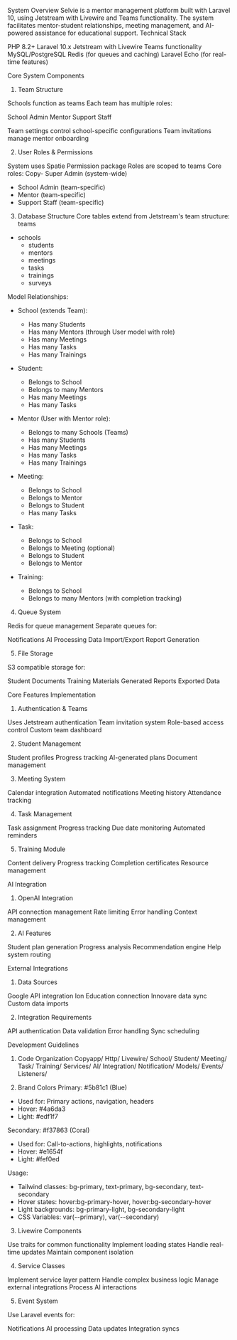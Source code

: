 System Overview
Selvie is a mentor management platform built with Laravel 10, using Jetstream with Livewire and Teams functionality. The system facilitates mentor-student relationships, meeting management, and AI-powered assistance for educational support.
Technical Stack

PHP 8.2+
Laravel 10.x
Jetstream with Livewire
Teams functionality
MySQL/PostgreSQL
Redis (for queues and caching)
Laravel Echo (for real-time features)

Core System Components
1. Team Structure

Schools function as teams
Each team has multiple roles:

School Admin
Mentor
Support Staff


Team settings control school-specific configurations
Team invitations manage mentor onboarding

2. User Roles & Permissions

System uses Spatie Permission package
Roles are scoped to teams
Core roles:
Copy- Super Admin (system-wide)
- School Admin (team-specific)
- Mentor (team-specific)
- Support Staff (team-specific)


3. Database Structure
Core tables extend from Jetstream's team structure:
teams
  - schools
    - students
    - mentors
    - meetings
    - tasks
    - trainings
    - surveys

Model Relationships:
- School (extends Team):
  - Has many Students
  - Has many Mentors (through User model with role)
  - Has many Meetings
  - Has many Tasks
  - Has many Trainings

- Student:
  - Belongs to School
  - Belongs to many Mentors
  - Has many Meetings
  - Has many Tasks

- Mentor (User with Mentor role):
  - Belongs to many Schools (Teams)
  - Has many Students
  - Has many Meetings
  - Has many Tasks
  - Has many Trainings

- Meeting:
  - Belongs to School
  - Belongs to Mentor
  - Belongs to Student
  - Has many Tasks

- Task:
  - Belongs to School
  - Belongs to Meeting (optional)
  - Belongs to Student
  - Belongs to Mentor

- Training:
  - Belongs to School
  - Belongs to many Mentors (with completion tracking)

4. Queue System

Redis for queue management
Separate queues for:

Notifications
AI Processing
Data Import/Export
Report Generation



5. File Storage

S3 compatible storage for:

Student Documents
Training Materials
Generated Reports
Exported Data



Core Features Implementation
1. Authentication & Teams

Uses Jetstream authentication
Team invitation system
Role-based access control
Custom team dashboard

2. Student Management

Student profiles
Progress tracking
AI-generated plans
Document management

3. Meeting System

Calendar integration
Automated notifications
Meeting history
Attendance tracking

4. Task Management

Task assignment
Progress tracking
Due date monitoring
Automated reminders

5. Training Module

Content delivery
Progress tracking
Completion certificates
Resource management

AI Integration
1. OpenAI Integration

API connection management
Rate limiting
Error handling
Context management

2. AI Features

Student plan generation
Progress analysis
Recommendation engine
Help system routing

External Integrations
1. Data Sources

Google API integration
Ion Education connection
Innovare data sync
Custom data imports

2. Integration Requirements

API authentication
Data validation
Error handling
Sync scheduling

Development Guidelines
1. Code Organization
Copyapp/
  Http/
    Livewire/
      School/
      Student/
      Meeting/
      Task/
      Training/
  Services/
    AI/
    Integration/
    Notification/
  Models/
  Events/
  Listeners/

2. Brand Colors
Primary: #5b81c1 (Blue)
- Used for: Primary actions, navigation, headers
- Hover: #4a6da3
- Light: #edf1f7

Secondary: #f37863 (Coral)
- Used for: Call-to-actions, highlights, notifications
- Hover: #e1654f
- Light: #fef0ed

Usage:
- Tailwind classes: bg-primary, text-primary, bg-secondary, text-secondary
- Hover states: hover:bg-primary-hover, hover:bg-secondary-hover
- Light backgrounds: bg-primary-light, bg-secondary-light
- CSS Variables: var(--primary), var(--secondary)

3. Livewire Components

Use traits for common functionality
Implement loading states
Handle real-time updates
Maintain component isolation

4. Service Classes

Implement service layer pattern
Handle complex business logic
Manage external integrations
Process AI interactions

5. Event System

Use Laravel events for:

Notifications
AI processing
Data updates
Integration syncs